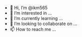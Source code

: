 - 👋 Hi, I’m @ikm565
- 👀 I’m interested in ...
- 🌱 I’m currently learning ...
- 💞️ I’m looking to collaborate on ...
- 📫 How to reach me ...

<!---
ikm565/ikm565 is a ✨ special ✨ repository because its `README.md` (this file) appears on your GitHub profile.
You can click the Preview link to take a look at your changes.
--->
